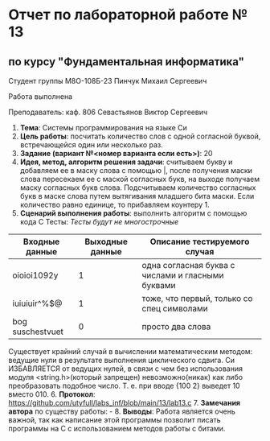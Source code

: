 # Отчет по лабораторной работе № 13
## по курсу "Фундаментальная информатика"

Студент группы М8О-108Б-23 Пинчук Михаил Сергеевич

Работа выполнена 

Преподаватель: каф. 806 Севастьянов Виктор Сергеевич

1. **Тема**: Системы программирования на языке Си
2. **Цель работы**: посчитать количество слов с одной согласной буквой, встречающейся один или несколько раз.
3. **Задание (вариант №<номер варианта если есть>)**: 20
4. **Идея, метод, алгоритм решения задачи**: считываем букву и добавляем ее в маску слова с помощью |, после получения маски слова пересекаем ее с маской согласных букв, на выходе получаем маску согласных букв слова. Подсчитываем количество согласных букв в маске слова путем вытягивания младшего бита маски. Если количество равно единице, то прибавляем коунтеру 1.
5. **Сценарий выполнения работы**: выполнить алгоритм с помощью кода С
Тесты:
*Тесты будут не многострочные*

| Входные данные    | Выходные данные  | Описание тестируемого случая                   |
|-------------------|-----------------|-------------------------------------------------|
| oioioi1092y       |1                |одна согласная буква с числами и гласными буквами|
| iuiuiuir^%$@      |1                | тоже, что первый, только со спец символами      |
| bog suschestvuet  |0                | просто два слова                                |

Существует крайний случай в вычислении математическим методом: ведущие нули в результате выполнения циклического сдвига.
Си ИЗБАВЛЯЕТСЯ от ведущих нулей, в связи с чем без использования модуля <string.h>(который запрещен) невозможно(никак) как либо преобразовать подобное число.
Т. е. при вводе {100 2} выведет 10 вместо 010.
6. **Протокол**: https://github.com/utyfull/labs_inf/blob/main/13/lab13.c
7. **Замечания автора** по существу работы: -
8. **Выводы**: Работа является очень важной, так как написание этой программы позволит писать программы на С с использованием методов работы с битами.
